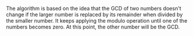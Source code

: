 The algorithm is based on the idea that the GCD of two numbers doesn't change if the larger number is replaced by its remainder when divided by the smaller number.
It keeps applying the modulo operation until one of the numbers becomes zero. At this point, the other number will be the GCD.
